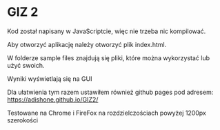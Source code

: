 # GIZ 2
Kod został napisany w JavaScriptcie, więc nie trzeba nic kompilować.

Aby otworzyć aplikację należy otworzyć plik index.html.

W folderze sample files znajdują się pliki, które można wykorzystać lub użyć swoich.

Wyniki wyświetlają się na GUI

Dla ułatwienia tym razem ustawiłem również github pages pod adresem: https://adishone.github.io/GIZ2/

Testowane na Chrome i FireFox na rozdzielczościach powyżej 1200px szerokości